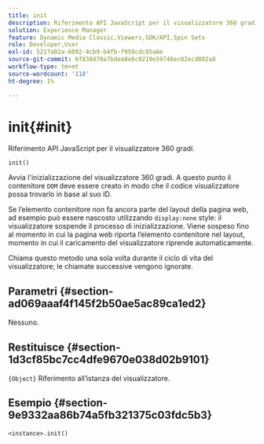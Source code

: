 ```yaml
---
title: init
description: Riferimento API JavaScript per il visualizzatore 360 gradi.
solution: Experience Manager
feature: Dynamic Media Classic,Viewers,SDK/API,Spin Sets
role: Developer,User
exl-id: 5217a02a-6092-4cb9-b4fb-f959cdc85a6e
source-git-commit: 6f838470a7bdea8e8c0219e59746ec82ecd802a8
workflow-type: tm+mt
source-wordcount: '118'
ht-degree: 1%

---
```


# init{#init}

Riferimento API JavaScript per il visualizzatore 360 gradi.

`init()`

Avvia l&#39;inizializzazione del visualizzatore 360 gradi. A questo punto il contenitore `DOM` deve essere creato in modo che il codice visualizzatore possa trovarlo in base al suo ID.

Se l’elemento contenitore non fa ancora parte del layout della pagina web, ad esempio può essere nascosto utilizzando `display:none` style: il visualizzatore sospende il processo di inizializzazione. Viene sospeso fino al momento in cui la pagina web riporta l’elemento contenitore nel layout, momento in cui il caricamento del visualizzatore riprende automaticamente.

Chiama questo metodo una sola volta durante il ciclo di vita del visualizzatore; le chiamate successive vengono ignorate.

## Parametri {#section-ad069aaaf4f145f2b50ae5ac89ca1ed2}

Nessuno.

## Restituisce {#section-1d3cf85bc7cc4dfe9670e038d02b9101}

`{Object}` Riferimento all’istanza del visualizzatore.

## Esempio {#section-9e9332aa86b74a5fb321375c03fdc5b3}

```
<instance>.init()
```
